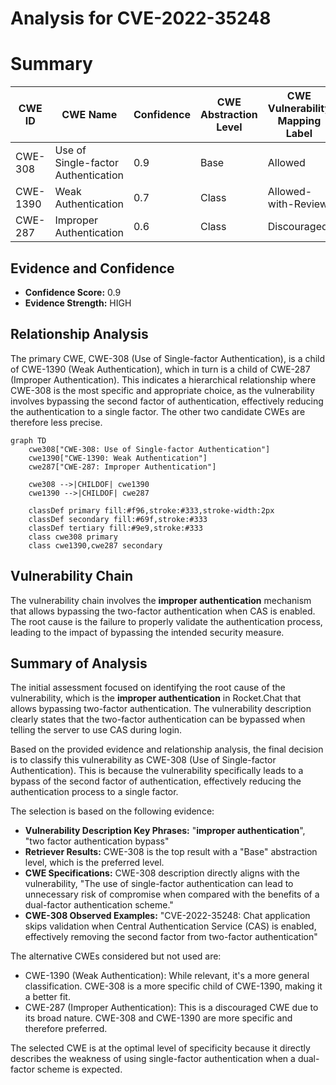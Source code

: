 # Analysis for CVE-2022-35248

# Summary

| CWE ID | CWE Name | Confidence | CWE Abstraction Level | CWE Vulnerability Mapping Label | CWE-Vulnerability Mapping Notes |
|---|---|---|---|---|---|
| CWE-308 | Use of Single-factor Authentication | 0.9 | Base | Allowed | Primary CWE |
| CWE-1390 | Weak Authentication | 0.7 | Class | Allowed-with-Review | Secondary Candidate |
| CWE-287 | Improper Authentication | 0.6 | Class | Discouraged | Secondary Candidate |

## Evidence and Confidence

*   **Confidence Score:** 0.9
*   **Evidence Strength:** HIGH

## Relationship Analysis

The primary CWE, CWE-308 (Use of Single-factor Authentication), is a child of CWE-1390 (Weak Authentication), which in turn is a child of CWE-287 (Improper Authentication). This indicates a hierarchical relationship where CWE-308 is the most specific and appropriate choice, as the vulnerability involves bypassing the second factor of authentication, effectively reducing the authentication to a single factor. The other two candidate CWEs are therefore less precise.

```mermaid
graph TD
    cwe308["CWE-308: Use of Single-factor Authentication"]
    cwe1390["CWE-1390: Weak Authentication"]
    cwe287["CWE-287: Improper Authentication"]
    
    cwe308 -->|CHILDOF| cwe1390
    cwe1390 -->|CHILDOF| cwe287
    
    classDef primary fill:#f96,stroke:#333,stroke-width:2px
    classDef secondary fill:#69f,stroke:#333
    classDef tertiary fill:#9e9,stroke:#333
    class cwe308 primary
    class cwe1390,cwe287 secondary
```

## Vulnerability Chain

The vulnerability chain involves the **improper authentication** mechanism that allows bypassing the two-factor authentication when CAS is enabled. The root cause is the failure to properly validate the authentication process, leading to the impact of bypassing the intended security measure.

## Summary of Analysis

The initial assessment focused on identifying the root cause of the vulnerability, which is the **improper authentication** in Rocket.Chat that allows bypassing two-factor authentication. The vulnerability description clearly states that the two-factor authentication can be bypassed when telling the server to use CAS during login.

Based on the provided evidence and relationship analysis, the final decision is to classify this vulnerability as CWE-308 (Use of Single-factor Authentication). This is because the vulnerability specifically leads to a bypass of the second factor of authentication, effectively reducing the authentication process to a single factor.

The selection is based on the following evidence:

*   **Vulnerability Description Key Phrases:** "**improper authentication**", "two factor authentication bypass"
*   **Retriever Results:** CWE-308 is the top result with a "Base" abstraction level, which is the preferred level.
*   **CWE Specifications:** CWE-308 description directly aligns with the vulnerability, "The use of single-factor authentication can lead to unnecessary risk of compromise when compared with the benefits of a dual-factor authentication scheme."
*   **CWE-308 Observed Examples:** "CVE-2022-35248: Chat application skips validation when Central Authentication Service (CAS) is enabled, effectively removing the second factor from two-factor authentication"

The alternative CWEs considered but not used are:

*   CWE-1390 (Weak Authentication): While relevant, it's a more general classification. CWE-308 is a more specific child of CWE-1390, making it a better fit.
*   CWE-287 (Improper Authentication): This is a discouraged CWE due to its broad nature. CWE-308 and CWE-1390 are more specific and therefore preferred.

The selected CWE is at the optimal level of specificity because it directly describes the weakness of using single-factor authentication when a dual-factor scheme is expected.